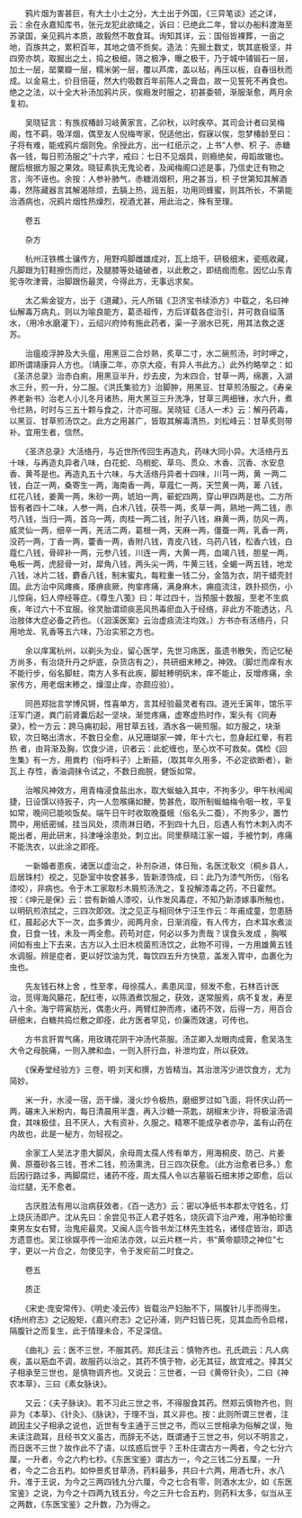<!-- { "loadSidebar": true } -->
　　鸦片烟为害甚巨，有大土小土之分，大土出于外国，《三异笔谈》述之详，云：余在永嘉知库书，张元龙犯此欲绳之，诉曰：已绝此二年，曾以办船料渡海至苏录国，亲见鸦片本质，故毅然不敢食耳。询知其详，云：国俗皆裸葬，一亩之地，百族共之，累积百年，其地之值不赀矣。造法：先掘土数丈，筑其底极坚，并四旁亦筑，取掘出之土，捣之极细，筛之极净，曝之极干，乃于城中铺锻石一层，加土一层，罂粟瓣一层，糯米粥一层，覆以芦席，盖以毡，再压以板，自春徂秋而成。以金易土，价目倍蓰，然大约吸数百年前陈人之膏血，故一见誓死不再食也。绝之之法，以十全大补汤加鸦片灰，俟瘾发时服之，初甚委顿，渐服渐愈，两月余复初。

　　吴晓钲言：有族叔椿龄习岐黄家言，乙卯秋，以时疾卒。其司会计者曰吴梅阁，性不羁，吸洋烟，偶至友人倪梅岑家，倪适他出，假寐以俟，忽梦椿龄至曰：子将有难，能戒鸦片烟则免。余授此方，出一红纸示之，上书“人参、枳 子、赤糖各一钱，每日煎汤服之”十六字，戒曰：七日不见烟具，则瘾绝矣，毋蹈故辙也。醒后根据方服之果效。晓钲素执无鬼论者，及闻梅阁口述是事，乃信史迁有物之言，洵不诬也。余按：人参补肺气，赤糖消烟积，用之甚当，枳 子世第知其解酒毒，然陈藏器言其解渴除烦，去膈上热，润五脏，功用同蜂蜜，则其所长，不第能治酒病也，况鸦片烟性热燥烈，视酒尤甚，用此治之，殊有至理。

　　卷五

　　杂方

　　杭州汪铁樵士骧传方，用野鸡脚雌雄成对，瓦上焙干，研极细末，瓷瓶收藏，凡脚跟为钉鞋擦伤而烂，及腿膝等处磕破者，以此敷之，即结痂而愈。因忆山东青驼寺吹津膏，治脚跟伤最灵，今得此方，无事远求矣。

　　太乙紫金锭方，出于《道藏》，元人所辑《卫济宝书续添方》中载之，名曰神仙解毒万病丸，则以为喻良能方，葛丞祖传，方后详载各症治引，并可救自缢落水，（用冷水磨灌下），云绍兴府帅有施此药者，渠一子溺水已死，用其法救之遂苏。

　　治瘟疫浮肿及大头瘟，用黑豆二合炒熟，炙草二寸，水二碗煎汤，时时呷之，即所谓靖康异人方也。（靖康二年，亦京大疫，有异人书此方。）此外约略举之：如《圣济总录》治赤白痢，用黑豆半升，炒去皮，为末四合，甘草一两，绵裹，入湖水三升，煎一升，分二服。《洪氏集验方》治脚肿，用黑豆、甘草煎汤服之。《寿亲养老新书》治老人小儿冬月诸热，用大黑豆三升洗净，甘草三两细锉，水六升，煮令烂熟，时时与三五十颗与食之，汁亦可服。吴晓钲《活人一术》云：解丹药毒，以黑豆、甘草煎汤饮之。此方之用甚广，皆取其解毒清热，刘松峰云：甘草炙则带补。宜用生者，信然。

　　《圣济总录》大活络丹，与近世所传回生再造丸，药味大同小异。大活络丹五十味，与再造丸异者八味，白花蛇、乌梢蛇、草乌、贯众、木香、沉香、水安息香、黄芩是也。再造丸五十六味，与大活络丹异者十四味，川芎一两，黄 一两二钱，白芷一两，桑寄生一两，海南香一两，草蔻仁一两，天竺黄一两，萆 八钱，红花八钱，姜黄一两，朱砂一两，琥珀一两，蕲蛇四两，穿山甲四两是也。二方所皆有者四十二味，人参一两，白术八钱，茯苓一两，炙草一两，熟地一两二钱，赤芍八钱，当归一两，首乌一两，肉桂一两二钱，附子八钱，麻黄一两，防风一两，威灵仙一两，细辛一两，羌活二两，葛根一两，天麻一两，僵蚕一两，乳香一两，没药一两，丁香一两，藿香一两，香附八钱，青皮八钱，乌药八钱，松香六钱，白蔻仁八钱，骨碎补一两，元参八钱，川连一两，大黄一两，血竭八钱，胆星一两，龟板一两，虎胫骨一对，犀角八钱，两头尖一两，牛黄三钱，全蝎一两五钱，地龙八钱，冰片二钱，麝香八钱，制末蜜丸，每粒重一钱二分，金箔为衣，阴干蜡壳封固。此方治中风瘫痪，痿痹痰厥，拘挛疼痛，满身麻木，痈疽流注，跌扑损伤，小儿惊痫，妇人停经等症。《尊生八笺》曰：年过四十，当预服十数服，至老不生疯疾，年过六十不宜服。徐灵胎谓顽痰恶风热毒瘀血入于经络，非此方不能透达，凡治肢体大症必备之药也。（《洄溪医案》云治虚痰流注均效。）方书亦有活络丹，只用地龙、乳香等五六味，乃治实邪之方也。

　　余以庠寓杭州，以剃头为业，留心医学，先世习疡医，虽遗书散失，而记忆秘方尚多，有治烧升丹之炉底，杂货店有之），共研细末糁之，神效。（脚烂而痒有水不能行步，俗名脚蛀，南方人多有此疾，脚蛀糁明矾末，痒不能止，反增疼痛，余家传方，用老烟末糁之，燥湿止痒，亦颇应验）。

　　同邑郑拙言学博风锵，性喜单方，言其经验最灵者有四。道光壬寅年，馆乐平汪军门道，粪门前肾囊后起一坚块，渐觉疼痛，虚寒虚热时作，案头有《同寿录》，检一方云：跨马痈初起，用甘草五钱，酒水各一碗煎服。如方服之，块渐软，次日略出清水，不数日全愈，从兄珊瑚家一婢，年十六七，忽身起红晕，有若热 者，由背渐及胸，饮食少进，识者云：此蛇缠也，至心坎不可救矣。偶检《回生集》有一方，用粪杓（俗呼料子）上断箍，（取其年久用多，不必定欲断者），新瓦上 存性，香油调抹令试之，不数日痂脱，健饭如常。

　　治喉风神效方，用青梅浸食盐出水，取大蜒蚰入其中，不拘多少。甲午秋闱闻捷，日设馔以待扳子，内一人忽喉痛如鲠，势甚危，取所制蜒蚰梅令咽一枚，平复如常，晚间已能啖饭矣。端午日午时收取晚蚕蛾（俗名头二蚕），不拘多少，置竹筒中，用纸密缄，挂当风处，须雨淋日晒，不到四十九日，后遇人有竹木刺入肉不能出者，用此研末，抖津唾涂患处，刺立出。同里蔡晴江家一媪，手被竹刺，疼痛不能洗衣，以此涂之即痊。

　　一新婚者患疾，诸医以虚治之，补剂杂进，体日殆，名医沈耿文（桐乡县人，后居珠村）视之，见卧室中妆奁甚多，皆新漆饰成，曰：此乃为漆气所伤，（俗名漆咬），非病也。令于木工家取杉木屑煎汤洗之，复投解漆毒之药，不日霍然。按：《坤元是保》云：尝有新婚人漆咬，认作发风毒症，不知乃新漆嫁事所触也，以明矾煎浓拭之，三四次即效。沈之见正与相同休宁汪生作云：年甫成童，忽患肠红，晨起必大下一次，血多粪少，阅两月余，日渐消瘦，有人传方，白术耳水煮淡食，日食一钱，未及一两全愈。药苟对症，何必以多为贵哉？误食头发成 ，胸喉间如有虫上下去来，古方以入土旧木梳菌煎汤饮之，此物不可得，一方用雄黄五钱水调服。辨是症者，更以好饮油为凭，每饮四五升方快意，盖发入胃中，血裹化为虫也。

　　先友钱石林上舍 ，性至孝，母徐孺人，素患风湿，频发不愈，石林百计医治，觅得海风藤花，配红枣，以陈酒煮饮服之，获效，遂常服焉，病不复发，寿至八十余。海宁蒋寅肪光，偶患火丹，两臂红肿而疼，诸药不效，后得一方，用百合研细末，白糖共捣烂敷之即痊，此方医者罕见，价廉而效速，可传也。

　　方书言肝胃气痛，用玫瑰花阴干冲汤代茶服。汤芷卿入龙眼肉成膏，愈吴洛生大令之母脘痛，一则入脾和血，一则入肝行血，补泄均宜，所以获效。

　　《保寿堂经验方》三卷，明·刘天和撰，方皆精当。其治泄泻少进饮食方，尤为简妙。

　　米一升，水浸一宿，沥干燥，漫火炒令极热，磨细罗过如飞面，将怀庆山药一两，碾末入米粉内，每日清晨用半盏，再入沙糖一茶匙，胡椒末少许，将极滚汤调食，其味极佳，且不厌人，大有资补，久服之。精寒不能成孕者亦孕，盖有山药在内故也，此是一秘方，勿轻视之。

　　余家工人吴法才患大脚风，余母周太孺人传有单方，用海桐皮、防己、片姜黄、原蚕砂各三钱，苍术二钱，煎汤熏洗，日三四次获愈。（此方治愈者已多。）愈后因行路过多，两脚腐烂，诸药不痊，周太孺人令以古墓锻石细末掺之即愈，后以治烂腿，无不愈者。

　　古厌胜法有用以治病获效者，《百一选方》云：密以净纸书本郡太守姓名，灯上烧灰汤即产。沈从先曰：余尝见书正人君子姓名，烧灰调下治产难，用净帕珍重束男左女右臂，治鬼疟最灵。又闽人迄今皆书龙江林先生姓名，诸怪症皆治，即选方遗意也。吴江徐娱亭传一治疟法亦效，以云片糕一片，书“黄帝颛顼之神位”七字，更以一片合之，勿使见字，令于发疟前二时食之。

　　卷五

　　质正

　　《宋史·庞安常传》、《明史·凌云传》皆载治产妇胎不下，隔腹针儿手而得生。《扬州府志》之记殷矩，《嘉兴府志》之记孙浦，则产妇皆已死，见其血而令启棺，隔腹针之而复生，此于情理未合，不足深信。

　　《曲礼》云：医不三世，不服其药。郑氏注云：慎物齐也。孔氏疏云：凡人病疾，盖以筋血不调，故服药以治之，其药不慎于物，必无其征，故宜戒之。择其父子相承至三世也，是慎物调齐也。又说云：三世者，一曰《黄帝针灸》，二曰《神农本草》，三曰《素女脉诀》。

　　又云：《夫子脉诀》。若不习此三世之书，不得服食其药。然郑云慎物齐也，则非为《本草》、《针灸》、《脉诀》，于理不当，其义非也。按：此则所谓三世者，注疏因主父子相承之说也，近世有专主通于三世之书，而以三世相承为俗解之误，殆未读注疏耳，且经书文义虽古，而辞无不达，既谓通于三世之书，何以不明言之，而日医不三世？故作此不了语，以炫惑后世乎？王朴庄谓古方一两者，今之七分六厘，一升者，今之六杓七杪。《东医宝鉴》谓古方一，今之三钱二分五厘，一升者，今之二合五杓。如仲景炙甘草汤，药料最多，共曰十六两，用酒七升，水八升。准于王说，为今之三两四钱九分六厘，今之七合有零，则酒水太少，如《东医宝鉴》之说，为今之十四两九钱五分，今之三升七合五杓，则药料太多，似当从王之两数，《东医宝鉴》之升数，乃为得之。

